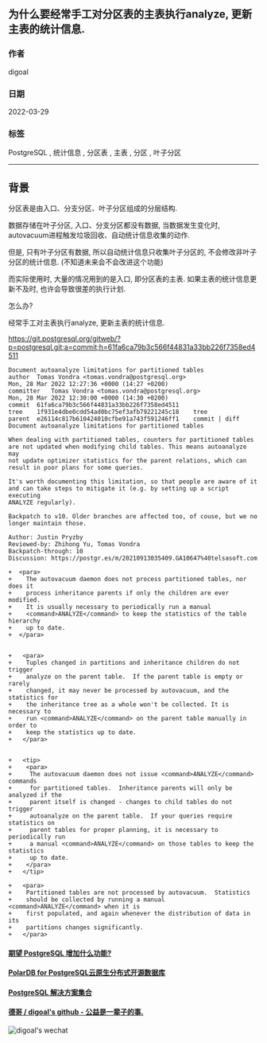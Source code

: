 ## 为什么要经常手工对分区表的主表执行analyze, 更新主表的统计信息.     
                  
### 作者                          
digoal                          
                          
### 日期                          
2022-03-29                         
                          
### 标签                          
PostgreSQL , 统计信息 , 分区表 , 主表 , 分区 , 叶子分区    
                          
----                          
                          
## 背景    
分区表是由入口、分支分区、叶子分区组成的分层结构.  
  
数据存储在叶子分区, 入口、分支分区都没有数据, 当数据发生变化时, autovacuum进程触发垃圾回收、自动统计信息收集的动作.   
  
但是, 只有叶子分区有数据, 所以自动统计信息只收集叶子分区的, 不会修改非叶子分区的统计信息.  (不知道未来会不会改进这个功能)  
  
而实际使用时, 大量的情况用到的是入口, 即分区表的主表.  如果主表的统计信息更新不及时, 也许会导致很差的执行计划.     
  
怎么办?  
  
经常手工对主表执行analyze, 更新主表的统计信息.    
  
https://git.postgresql.org/gitweb/?p=postgresql.git;a=commit;h=61fa6ca79b3c566f44831a33bb226f7358ed4511  
  
```  
Document autoanalyze limitations for partitioned tables  
author	Tomas Vondra <tomas.vondra@postgresql.org>	  
Mon, 28 Mar 2022 12:27:36 +0000 (14:27 +0200)  
committer	Tomas Vondra <tomas.vondra@postgresql.org>	  
Mon, 28 Mar 2022 12:30:00 +0000 (14:30 +0200)  
commit	61fa6ca79b3c566f44831a33bb226f7358ed4511  
tree	1f931e4dbe0cdd54ad0bc75ef3afb79221245c18	tree  
parent	e26114c817b610424010cfbe91a743f591246ff1	commit | diff  
Document autoanalyze limitations for partitioned tables  
  
When dealing with partitioned tables, counters for partitioned tables  
are not updated when modifying child tables. This means autoanalyze may  
not update optimizer statistics for the parent relations, which can  
result in poor plans for some queries.  
  
It's worth documenting this limitation, so that people are aware of it  
and can take steps to mitigate it (e.g. by setting up a script executing  
ANALYZE regularly).  
  
Backpatch to v10. Older branches are affected too, of couse, but we no  
longer maintain those.  
  
Author: Justin Pryzby  
Reviewed-by: Zhihong Yu, Tomas Vondra  
Backpatch-through: 10  
Discussion: https://postgr.es/m/20210913035409.GA10647%40telsasoft.com  
```  
  
```  
+  <para>  
+    The autovacuum daemon does not process partitioned tables, nor does it  
+    process inheritance parents if only the children are ever modified.  
+    It is usually necessary to periodically run a manual  
+    <command>ANALYZE</command> to keep the statistics of the table hierarchy  
+    up to date.  
+  </para>  
  
   
+   <para>  
+    Tuples changed in partitions and inheritance children do not trigger  
+    analyze on the parent table.  If the parent table is empty or rarely  
+    changed, it may never be processed by autovacuum, and the statistics for  
+    the inheritance tree as a whole won't be collected. It is necessary to  
+    run <command>ANALYZE</command> on the parent table manually in order to  
+    keep the statistics up to date.  
+   </para>  
  
  
+   <tip>  
+    <para>  
+     The autovacuum daemon does not issue <command>ANALYZE</command> commands  
+     for partitioned tables.  Inheritance parents will only be analyzed if the  
+     parent itself is changed - changes to child tables do not trigger  
+     autoanalyze on the parent table.  If your queries require statistics on  
+     parent tables for proper planning, it is necessary to periodically run  
+     a manual <command>ANALYZE</command> on those tables to keep the statistics  
+     up to date.  
+    </para>  
+   </tip>  
  
+   <para>  
+    Partitioned tables are not processed by autovacuum.  Statistics  
+    should be collected by running a manual <command>ANALYZE</command> when it is  
+    first populated, and again whenever the distribution of data in its  
+    partitions changes significantly.  
+   </para>  
```  
    
  
#### [期望 PostgreSQL 增加什么功能?](https://github.com/digoal/blog/issues/76 "269ac3d1c492e938c0191101c7238216")
  
  
#### [PolarDB for PostgreSQL云原生分布式开源数据库](https://github.com/ApsaraDB/PolarDB-for-PostgreSQL "57258f76c37864c6e6d23383d05714ea")
  
  
#### [PostgreSQL 解决方案集合](https://yq.aliyun.com/topic/118 "40cff096e9ed7122c512b35d8561d9c8")
  
  
#### [德哥 / digoal's github - 公益是一辈子的事.](https://github.com/digoal/blog/blob/master/README.md "22709685feb7cab07d30f30387f0a9ae")
  
  
![digoal's wechat](../pic/digoal_weixin.jpg "f7ad92eeba24523fd47a6e1a0e691b59")
  
